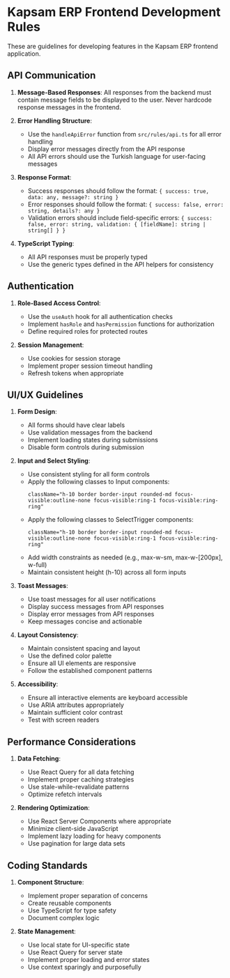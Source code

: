 # Kapsam ERP Frontend Development Rules

These are guidelines for developing features in the Kapsam ERP frontend application.

## API Communication

1. **Message-Based Responses**: All responses from the backend must contain message fields to be displayed to the user. Never hardcode response messages in the frontend.

2. **Error Handling Structure**:

   - Use the `handleApiError` function from `src/rules/api.ts` for all error handling
   - Display error messages directly from the API response
   - All API errors should use the Turkish language for user-facing messages

3. **Response Format**:

   - Success responses should follow the format: `{ success: true, data: any, message?: string }`
   - Error responses should follow the format: `{ success: false, error: string, details?: any }`
   - Validation errors should include field-specific errors: `{ success: false, error: string, validation: { [fieldName]: string | string[] } }`

4. **TypeScript Typing**:
   - All API responses must be properly typed
   - Use the generic types defined in the API helpers for consistency

## Authentication

1. **Role-Based Access Control**:

   - Use the `useAuth` hook for all authentication checks
   - Implement `hasRole` and `hasPermission` functions for authorization
   - Define required roles for protected routes

2. **Session Management**:
   - Use cookies for session storage
   - Implement proper session timeout handling
   - Refresh tokens when appropriate

## UI/UX Guidelines

1. **Form Design**:

   - All forms should have clear labels
   - Use validation messages from the backend
   - Implement loading states during submissions
   - Disable form controls during submission

2. **Input and Select Styling**:

   - Use consistent styling for all form controls
   - Apply the following classes to Input components:
     ```
     className="h-10 border border-input rounded-md focus-visible:outline-none focus-visible:ring-1 focus-visible:ring-ring"
     ```
   - Apply the following classes to SelectTrigger components:
     ```
     className="h-10 border border-input rounded-md focus-visible:outline-none focus-visible:ring-1 focus-visible:ring-ring"
     ```
   - Add width constraints as needed (e.g., max-w-sm, max-w-[200px], w-full)
   - Maintain consistent height (h-10) across all form inputs

3. **Toast Messages**:

   - Use toast messages for all user notifications
   - Display success messages from API responses
   - Display error messages from API responses
   - Keep messages concise and actionable

4. **Layout Consistency**:

   - Maintain consistent spacing and layout
   - Use the defined color palette
   - Ensure all UI elements are responsive
   - Follow the established component patterns

5. **Accessibility**:
   - Ensure all interactive elements are keyboard accessible
   - Use ARIA attributes appropriately
   - Maintain sufficient color contrast
   - Test with screen readers

## Performance Considerations

1. **Data Fetching**:

   - Use React Query for all data fetching
   - Implement proper caching strategies
   - Use stale-while-revalidate patterns
   - Optimize refetch intervals

2. **Rendering Optimization**:
   - Use React Server Components where appropriate
   - Minimize client-side JavaScript
   - Implement lazy loading for heavy components
   - Use pagination for large data sets

## Coding Standards

1. **Component Structure**:

   - Implement proper separation of concerns
   - Create reusable components
   - Use TypeScript for type safety
   - Document complex logic

2. **State Management**:
   - Use local state for UI-specific state
   - Use React Query for server state
   - Implement proper loading and error states
   - Use context sparingly and purposefully
